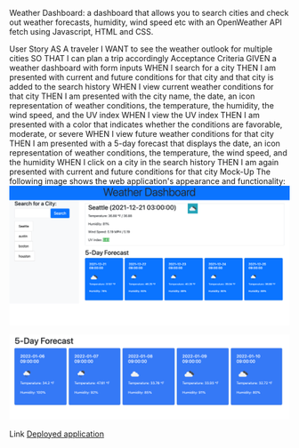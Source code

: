Weather Dashboard: a dashboard that allows you to search cities and check out weather forecasts, humidity, wind speed etc with an OpenWeather API fetch using Javascript, HTML and CSS. 



User Story
AS A traveler
I WANT to see the weather outlook for multiple cities
SO THAT I can plan a trip accordingly
Acceptance Criteria
GIVEN a weather dashboard with form inputs
WHEN I search for a city
THEN I am presented with current and future conditions for that city and that city is added to the search history
WHEN I view current weather conditions for that city
THEN I am presented with the city name, the date, an icon representation of weather conditions, the temperature, the humidity, the wind speed, and the UV index
WHEN I view the UV index
THEN I am presented with a color that indicates whether the conditions are favorable, moderate, or severe
WHEN I view future weather conditions for that city
THEN I am presented with a 5-day forecast that displays the date, an icon representation of weather conditions, the temperature, the wind speed, and the humidity
WHEN I click on a city in the search history
THEN I am again presented with current and future conditions for that city
Mock-Up
The following image shows the web application's appearance and functionality:
![The weather app includes a search option, a list of cities, and a five-day forecast and current weather conditions for Seattle.](assets/Screenshot.png)

![The weather app includes a five day forecast](assets/Fiveday.png)

Link [Deployed application](https://seanrashby.github.io/Weather-Dashboard/)